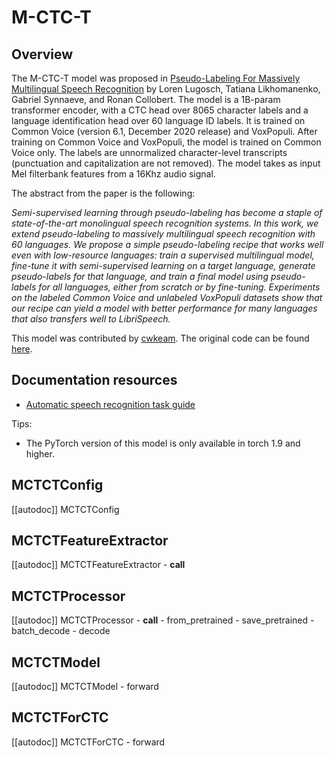 <!--Copyright 2022 The HuggingFace Team. All rights reserved.

Licensed under the Apache License, Version 2.0 (the "License"); you may not use this file except in compliance with
the License. You may obtain a copy of the License at

http://www.apache.org/licenses/LICENSE-2.0

Unless required by applicable law or agreed to in writing, software distributed under the License is distributed on
an "AS IS" BASIS, WITHOUT WARRANTIES OR CONDITIONS OF ANY KIND, either express or implied. See the License for the
specific language governing permissions and limitations under the License.

⚠️ Note that this file is in Markdown but contain specific syntax for our doc-builder (similar to MDX) that may not be
rendered properly in your Markdown viewer.

-->

# M-CTC-T

## Overview

The M-CTC-T model was proposed in [Pseudo-Labeling For Massively Multilingual Speech Recognition](https://arxiv.org/abs/2111.00161) by Loren Lugosch, Tatiana Likhomanenko, Gabriel Synnaeve, and Ronan Collobert. The model is a 1B-param transformer encoder, with a CTC head over 8065 character labels and a language identification head over 60 language ID labels. It is trained on Common Voice (version 6.1, December 2020 release) and VoxPopuli. After training on Common Voice and VoxPopuli, the model is trained on Common Voice only. The labels are unnormalized character-level transcripts (punctuation and capitalization are not removed). The model takes as input Mel filterbank features from a 16Khz audio signal.

The abstract from the paper is the following:

*Semi-supervised learning through pseudo-labeling has become a staple of state-of-the-art monolingual
speech recognition systems. In this work, we extend pseudo-labeling to massively multilingual speech
recognition with 60 languages. We propose a simple pseudo-labeling recipe that works well even
with low-resource languages: train a supervised multilingual model, fine-tune it with semi-supervised
learning on a target language, generate pseudo-labels for that language, and train a final model using
pseudo-labels for all languages, either from scratch or by fine-tuning. Experiments on the labeled
Common Voice and unlabeled VoxPopuli datasets show that our recipe can yield a model with better
performance for many languages that also transfers well to LibriSpeech.*



This model was contributed by [cwkeam](https://huggingface.co/cwkeam). The original code can be found [here](https://github.com/flashlight/wav2letter/tree/main/recipes/mling_pl).

## Documentation resources

- [Automatic speech recognition task guide](../tasks/asr)

Tips:

- The PyTorch version of this model is only available in torch 1.9 and higher.

## MCTCTConfig

[[autodoc]] MCTCTConfig

## MCTCTFeatureExtractor

[[autodoc]] MCTCTFeatureExtractor
    - __call__

## MCTCTProcessor

[[autodoc]] MCTCTProcessor
    - __call__
    - from_pretrained
    - save_pretrained
    - batch_decode
    - decode


## MCTCTModel

[[autodoc]] MCTCTModel
    - forward

## MCTCTForCTC

[[autodoc]] MCTCTForCTC
    - forward

